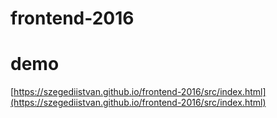# frontend-2016

# demo 

[https://szegediistvan.github.io/frontend-2016/src/index.html](https://szegediistvan.github.io/frontend-2016/src/index.html)

